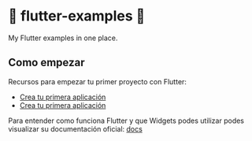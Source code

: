 # 🚀 flutter-examples 🚀
My Flutter examples in one place.

## Como empezar

Recursos para empezar tu primer proyecto con Flutter:

- [Crea tu primera aplicación](https://flutter.dev/docs/get-started/codelab)
- [Crea tu primera aplicación](https://flutter.dev/docs/cookbook)

Para entender como funciona Flutter y que Widgets podes utilizar podes visualizar su documentación oficial:
[docs](https://flutter.dev/docs)